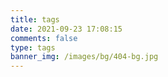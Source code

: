 ```yaml
---
title: tags
date: 2021-09-23 17:08:15
comments: false
type: tags
banner_img: /images/bg/404-bg.jpg
---
```

